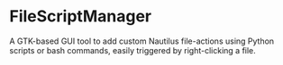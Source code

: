 # FileScriptManager
A GTK-based GUI tool to add custom Nautilus file-actions using Python scripts or bash commands, easily triggered by right-clicking a file.
